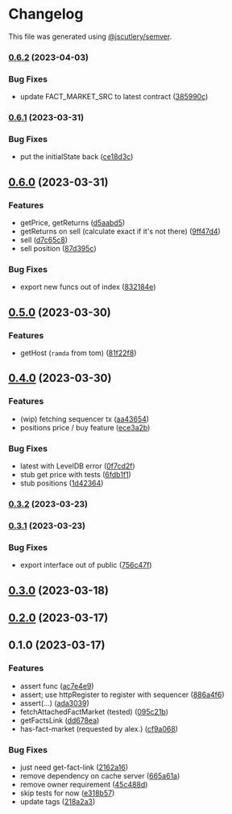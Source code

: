 # Changelog

This file was generated using [@jscutlery/semver](https://github.com/jscutlery/semver).

### [0.6.2](https://github.com/permafacts/facts-kit/compare/facts-sdk-0.6.1...facts-sdk-0.6.2) (2023-04-03)


### Bug Fixes

* update FACT_MARKET_SRC to latest contract ([385990c](https://github.com/permafacts/facts-kit/commit/385990c30a04fecf708f778b55a972e6c13ab75c))

### [0.6.1](https://github.com/permafacts/facts-kit/compare/facts-sdk-0.6.0...facts-sdk-0.6.1) (2023-03-31)


### Bug Fixes

* put the initialState back ([ce18d3c](https://github.com/permafacts/facts-kit/commit/ce18d3cb5b2b1e81420cc745029341505c07caf5))

## [0.6.0](https://github.com/permafacts/facts-kit/compare/facts-sdk-0.5.0...facts-sdk-0.6.0) (2023-03-31)


### Features

* getPrice, getReturns ([d5aabd5](https://github.com/permafacts/facts-kit/commit/d5aabd5e64ce56d3ef845aa0fac76325884a3362))
* getReturns on sell (calculate exact if it's not there) ([9ff47d4](https://github.com/permafacts/facts-kit/commit/9ff47d4ae194f626f92b8523ed21f8f6550f1a4c))
* sell ([d7c65c8](https://github.com/permafacts/facts-kit/commit/d7c65c8100dd56eed74fd98e71800652feec1a13))
* sell position ([87d395c](https://github.com/permafacts/facts-kit/commit/87d395c2fde73ed825eb6c29501645f974293326))


### Bug Fixes

* export new funcs out of index ([832184e](https://github.com/permafacts/facts-kit/commit/832184e378ed0a520f90e083814a868705a26039))

## [0.5.0](https://github.com/permafacts/facts-kit/compare/facts-sdk-0.4.0...facts-sdk-0.5.0) (2023-03-30)


### Features

* getHost (`ramda` from tom) ([81f22f8](https://github.com/permafacts/facts-kit/commit/81f22f80306875075f0353a5581e7bb5f53cf8b3))

## [0.4.0](https://github.com/permafacts/facts-kit/compare/facts-sdk-0.3.2...facts-sdk-0.4.0) (2023-03-30)


### Features

* (wip) fetching sequencer tx ([aa43654](https://github.com/permafacts/facts-kit/commit/aa43654ce63d3d10e1e896a85fa4f35f65502a0e))
* positions price / buy feature ([ece3a2b](https://github.com/permafacts/facts-kit/commit/ece3a2b598f027c814c08f1c648916c8bcd941b5))


### Bug Fixes

* latest with LevelDB error ([0f7cd2f](https://github.com/permafacts/facts-kit/commit/0f7cd2f8e8c208cd61f2664ffca604e60d8f9850))
* stub get price with tests ([6fdb1f1](https://github.com/permafacts/facts-kit/commit/6fdb1f14b9394d71768d07cb23393b9e3469b84e))
* stub positions ([1d42364](https://github.com/permafacts/facts-kit/commit/1d423641a5ec6902eaaefeab1657a49d9dd2e1e9))

### [0.3.2](https://github.com/permafacts/facts-kit/compare/facts-sdk-0.3.1...facts-sdk-0.3.2) (2023-03-23)

### [0.3.1](https://github.com/permafacts/facts-kit/compare/facts-sdk-0.3.0...facts-sdk-0.3.1) (2023-03-23)


### Bug Fixes

* export interface out of public ([756c47f](https://github.com/permafacts/facts-kit/commit/756c47f0b2cb683ee704a780678b60331b2fde8f))

## [0.3.0](https://github.com/permafacts/facts-kit/compare/facts-sdk-0.2.0...facts-sdk-0.3.0) (2023-03-18)

## [0.2.0](https://github.com/permafacts/facts-kit/compare/facts-sdk-0.1.0...facts-sdk-0.2.0) (2023-03-17)

## 0.1.0 (2023-03-17)


### Features

* assert func ([ac7e4e9](https://github.com/permafacts/facts-kit/commit/ac7e4e9424523aa725b750efa47b0425b0379fce))
* assert; use httpRegister to register with sequencer ([886a4f6](https://github.com/permafacts/facts-kit/commit/886a4f6babf996d18cc1be8bd19eca6b5bd6479f))
* assert(...) ([ada3039](https://github.com/permafacts/facts-kit/commit/ada303927a7faa9a40d73a1d1f3487751be3abe8))
* fetchAttachedFactMarket (tested) ([095c21b](https://github.com/permafacts/facts-kit/commit/095c21b1c2de73291d2f5e1704fd0c2eaeb14659))
* getFactsLink ([dd678ea](https://github.com/permafacts/facts-kit/commit/dd678eacb05d8b2e4da3dc8ee5189f830f1f4001))
* has-fact-market (requested by alex.) ([cf9a068](https://github.com/permafacts/facts-kit/commit/cf9a068c77f456583c14130f23788687d94b1735))


### Bug Fixes

* just need get-fact-link ([2162a16](https://github.com/permafacts/facts-kit/commit/2162a1652a22c1a3cb857dabb06ddcafcd67e0bb))
* remove dependency on cache server ([665a61a](https://github.com/permafacts/facts-kit/commit/665a61ab76c38ffaff16e8ededd7600f27cf19f5))
* remove owner requirement ([45c488d](https://github.com/permafacts/facts-kit/commit/45c488deaf50e05f955ada39030872efc18ad97e))
* skip tests for now ([e318b57](https://github.com/permafacts/facts-kit/commit/e318b57e3d3b31021334af1179b21a9186a80f77))
* update tags ([218a2a3](https://github.com/permafacts/facts-kit/commit/218a2a3fba937a1d1f04587c0929e002b4a21c13))
